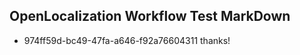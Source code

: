 ## OpenLocalization Workflow Test MarkDown
* 974ff59d-bc49-47fa-a646-f92a76604311 
thanks!<!--HONumber=Mar16_HO2-->

